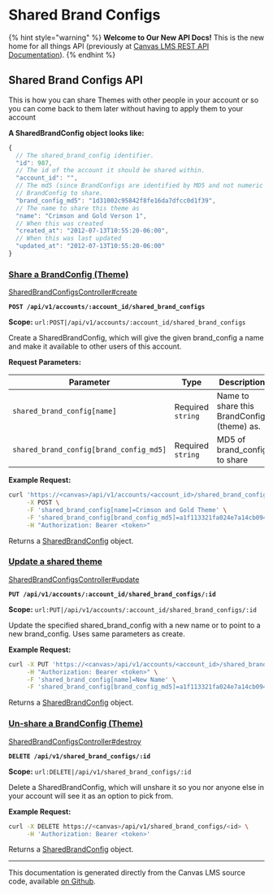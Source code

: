 # Shared Brand Configs

{% hint style="warning" %}
**Welcome to Our New API Docs!** This is the new home for all things API (previously at [Canvas LMS REST API Documentation](https://api.instructure.com)).
{% endhint %}

## Shared Brand Configs API

This is how you can share Themes with other people in your account or so you can come back to them later without having to apply them to your account

**A SharedBrandConfig object looks like:**

```js
{
  // The shared_brand_config identifier.
  "id": 987,
  // The id of the account it should be shared within.
  "account_id": "",
  // The md5 (since BrandConfigs are identified by MD5 and not numeric id) of the
  // BrandConfig to share.
  "brand_config_md5": "1d31002c95842f8fe16da7dfcc0d1f39",
  // The name to share this theme as
  "name": "Crimson and Gold Verson 1",
  // When this was created
  "created_at": "2012-07-13T10:55:20-06:00",
  // When this was last updated
  "updated_at": "2012-07-13T10:55:20-06:00"
}
```

### [Share a BrandConfig (Theme)](#method.shared_brand_configs.create) <a href="#method.shared_brand_configs.create" id="method.shared_brand_configs.create"></a>

[SharedBrandConfigsController#create](https://github.com/instructure/canvas-lms/blob/master/app/controllers/shared_brand_configs_controller.rb)

**`POST /api/v1/accounts/:account_id/shared_brand_configs`**

**Scope:** `url:POST|/api/v1/accounts/:account_id/shared_brand_configs`

Create a SharedBrandConfig, which will give the given brand_config a name and make it available to other users of this account.

**Request Parameters:**

| Parameter                               | Type              | Description                                |
| --------------------------------------- | ----------------- | ------------------------------------------ |
| `shared_brand_config[name]`             | Required `string` | Name to share this BrandConfig (theme) as. |
| `shared_brand_config[brand_config_md5]` | Required `string` | MD5 of brand_config to share               |

**Example Request:**

```bash
curl 'https://<canvas>/api/v1/accounts/<account_id>/shared_brand_configs' \
     -X POST \
     -F 'shared_brand_config[name]=Crimson and Gold Theme' \
     -F 'shared_brand_config[brand_config_md5]=a1f113321fa024e7a14cb0948597a2a4' \
     -H "Authorization: Bearer <token>"
```

Returns a [SharedBrandConfig](#sharedbrandconfig) object.

### [Update a shared theme](#method.shared_brand_configs.update) <a href="#method.shared_brand_configs.update" id="method.shared_brand_configs.update"></a>

[SharedBrandConfigsController#update](https://github.com/instructure/canvas-lms/blob/master/app/controllers/shared_brand_configs_controller.rb)

**`PUT /api/v1/accounts/:account_id/shared_brand_configs/:id`**

**Scope:** `url:PUT|/api/v1/accounts/:account_id/shared_brand_configs/:id`

Update the specified shared_brand_config with a new name or to point to a new brand_config. Uses same parameters as create.

**Example Request:**

```bash
curl -X PUT 'https://<canvas>/api/v1/accounts/<account_id>/shared_brand_configs/<shared_brand_config_id>' \
     -H "Authorization: Bearer <token>" \
     -F 'shared_brand_config[name]=New Name' \
     -F 'shared_brand_config[brand_config_md5]=a1f113321fa024e7a14cb0948597a2a4'
```

Returns a [SharedBrandConfig](#sharedbrandconfig) object.

### [Un-share a BrandConfig (Theme)](#method.shared_brand_configs.destroy) <a href="#method.shared_brand_configs.destroy" id="method.shared_brand_configs.destroy"></a>

[SharedBrandConfigsController#destroy](https://github.com/instructure/canvas-lms/blob/master/app/controllers/shared_brand_configs_controller.rb)

**`DELETE /api/v1/shared_brand_configs/:id`**

**Scope:** `url:DELETE|/api/v1/shared_brand_configs/:id`

Delete a SharedBrandConfig, which will unshare it so you nor anyone else in your account will see it as an option to pick from.

**Example Request:**

```bash
curl -X DELETE https://<canvas>/api/v1/shared_brand_configs/<id> \
     -H 'Authorization: Bearer <token>'
```

Returns a [SharedBrandConfig](#sharedbrandconfig) object.

---

This documentation is generated directly from the Canvas LMS source code, available [on Github](https://github.com/instructure/canvas-lms).
